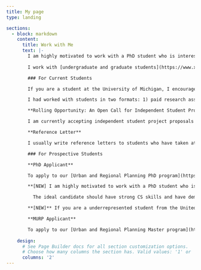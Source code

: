 ```yaml
---
title: My page
type: landing

sections:
  - block: markdown
    content:
      title: Work with Me
      text: |-
        I am highly motivated to work with a PhD student who is interested in the **participatory AI** and/or **urban network systems** direction in the upcoming admission cycle (start Fall 2025). Please see details [here](https://xfliang.notion.site/PhD-Invitation-to-work-with-Dr-Liang-e81f61ec6cd849cbad2e639880bca0f6?pvs=4).
        
        I work with [undergraduate and graduate students](https://www.xiaofanliang.com/people/) at all levels to conduct research, prioritizing those from the University of Michigan. If you are interested in working with me, please read this page in detail, whether you are a current or prospective student.

        ### For Current Students

        If you are a student at the University of Michigan, I encourage you to take my classes (see in [my teaching](https://www.xiaofanliang.com/teaching/)) as they prepare you for common skills used in my projects. 

        I had worked with students in two formats: 1) paid research assistant, and 2) independent study with academic credits. The first option is often project-based, and will usually have a formal announcement through Taubman College’s newsletter. The second option is opportunity-based. For the first option, they are likely to be announced in the first few weeks of the semesters, if any. For the second option, I am more likely to agree to advise an independent project if I already know that you are capable of conducting independent work and/or the project contributes to my research agenda. 

        **Rolling Opportunity: An Open Call for Independent Student Project Proposals around Network Duality Theme; Updated by June 25th, 2024; Submit [Here](https://docs.google.com/forms/d/e/1FAIpQLScRpCf1LDuzdVgRdC-1EahwE03jgHtXTUGL_m2S3l2Smn4fxQ/viewform)**  

        I am currently accepting independent student project proposals that will advance the network duality research theme. Research is a two-way street, and I had enjoyed inspirations brought by my students in the past. [Please read the link here for details](https://xfliang.notion.site/Network-Duality-Project-Proposal-cb4ed93ac0e64d76861fb509b1267dac?pvs=4). If your proposal is accepted, I will reach out and discuss the best way forward (i.e., research assistant, independent study credits, etc.). 

        **Reference Letter** 

        I usually write reference letters to students who have taken at least two of my courses or had actively worked with me through research assistantship or independent studies. Exceptions may be possible. If you have this intention, please come talk to me as early as possible so we can align expectations.

        ### For Prospective Students

        **PhD Applicant**

        To apply to our [Urban and Regional Planning PhD program](https://taubmancollege.umich.edu/urbanplanning/degrees/phd-urban-and-regional-planning), you do not need to seek out an advisor or create a research proposal before applying. The selection process is divided into two stages. The Faculty Admissions Committee will select some outstanding candidates from the applicant pool and faculty members with expertise in the applicant's area are asked to evaluate these applications and indicate their availability to serve as the initial advisor. This advisor may change if the student's interests evolve after enrollment. Our PhDs are fully funded by UMich Rackham Graduate School fellowships. 

        **[NEW] I am highly motivated to work with a PhD student who is interested in the **participatory AI** direction (aka human-computer collaboration to enhance public services and citizen engagement in the planning process, most recent examples [here](https://arxiv.org/abs/2407.11138) and [here](https://github.com/xiaofanliang/ai_for_local_governments)) in the upcoming years**. PhDs in our college are usually funded by the college, and thus all PhD admission goes through the faculty admission committee first before consulting individual faculty. I am not able to directly "hire" a PhD. Yet, if you are interested in this direction, please contact me at **xfliang@umich.edu** and apply for this admission cycle (apply in 2024 Fall, start in 2025 Fall). If it is a good fit, I will advocate for you in the admission cycle (still no garantuee in admission). 

          The ideal candidate should have strong CS skills and have demonstrated interests and commitments to enhance ethical and responsible use of AI, data, and technology in public sector and/or community engagement. Expertise with geospatial data and interests in network methodology are bonus points but not required. 

        **[NEW]** If you are a underrepresented student from the United States and want to apply for UMich Urban and Regional Planning PhD, check out [The Future Planning Scholars Program](https://taubmancollege.umich.edu/academics/pre-college-programs/future-planning-scholars-program/). International applicants should consider applying to the virtual Pre-Doctoral Workshop for Underrepresented Students of Color and LGBTQIA+ Students, or the International Planning Students Workshop, both held by the Association of Collegiate Schools of Planning. 

        **MURP Applicant** 

        To apply to our [Urban and Regional Planning Master program](https://taubmancollege.umich.edu/academics/urban-and-regional-planning/master-of-urban-and-regional-planning/), you do not need to seek out an advisor. I do not have Graduate Research Assistantships (tuition included kind) funding available at the moment. Rackham Graduate School administers [application fee waivers](https://taubmancollege.umich.edu/admissions/apply/master-of-urban-and-regional-planning/) if you fit certain criterions, though this is unlikely to be available to international students.
         
    design:
      # See Page Builder docs for all section customization options.
      # Choose how many columns the section has. Valid values: '1' or '2'.
      columns: '2'
---
```








